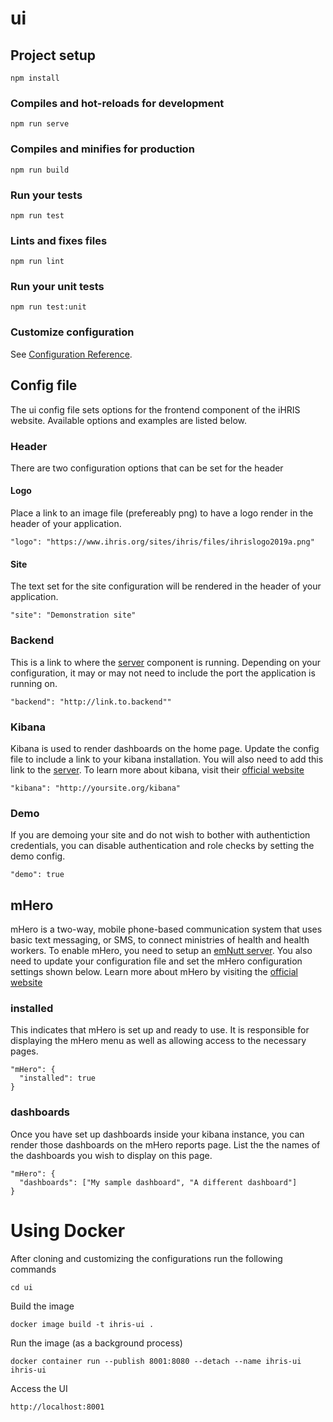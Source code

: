 # ui

## Project setup
```
npm install
```

### Compiles and hot-reloads for development
```
npm run serve
```

### Compiles and minifies for production
```
npm run build
```

### Run your tests
```
npm run test
```

### Lints and fixes files
```
npm run lint
```

### Run your unit tests
```
npm run test:unit
```

### Customize configuration
See [Configuration Reference](https://cli.vuejs.org/config/).

## Config file
The ui config file sets options for the frontend component of the iHRIS website. Available options and examples are listed below.

### Header
There are two configuration options that can be set for the header

#### Logo
Place a link to an image file (prefereably png) to have a logo render in the header of your application.

```
"logo": "https://www.ihris.org/sites/ihris/files/ihrislogo2019a.png"
```

#### Site
The text set for the site configuration will be rendered in the header of your application.

```
"site": "Demonstration site"
```

### Backend
This is a link to where the [server](https://github.com/iHRIS/iHRIS/tree/master/server) component is running. Depending on your configuration, it may or may not need to include the port the application is running on.

```
"backend": "http://link.to.backend""
```

### Kibana
Kibana is used to render dashboards on the home page. Update the config file to include a link to your kibana installation. You will also need to add this link to the [server](https://github.com/iHRIS/iHRIS/tree/master/server). To learn more about kibana, visit their [official website](https://www.elastic.co/kibana)

```
"kibana": "http://yoursite.org/kibana"
```

### Demo
If you are demoing your site and do not wish to bother with authentiction credentials, you can disable authentication and role checks by setting the demo config.

```
"demo": true
```

## mHero
mHero is a two-way, mobile phone-based communication system that uses basic text messaging, or SMS, to connect ministries of health and health workers. To enable mHero, you need to setup an [emNutt server](https://github.com/intrahealth/emNutt). You also need to update your configuration file and set the mHero configuration settings shown below. Learn more about mHero by visiting the [official website](https://www.mhero.org/)

### installed
This indicates that mHero is set up and ready to use. It is responsible for displaying the mHero menu as well as allowing access to the necessary pages. 

```
"mHero": {
  "installed": true
}
```

### dashboards
Once you have set up dashboards inside your kibana instance, you can render those dashboards on the mHero reports page. List the the names of the dashboards you wish to display on this page.

```
"mHero": {
  "dashboards": ["My sample dashboard", "A different dashboard"]
}
```


# Using Docker
After cloning and customizing the configurations run the following commands
```
cd ui
```

Build the image
```
docker image build -t ihris-ui .
```

Run the image (as a background process)
```
docker container run --publish 8001:8080 --detach --name ihris-ui ihris-ui
```

Access the UI 
```
http://localhost:8001
```
